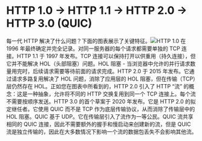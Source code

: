 # HTTP 1.0 -> HTTP 1.1 -> HTTP 2.0 -> HTTP 3.0 (QUIC)

每一代 HTTP 解决了什么问题？下面的图表展示了关键特征。![](images/http3.jpg)HTTP 1.0 在 1996 年最终确定并完全记录。对同一服务器的每个请求都需要单独的 TCP 连接。HTTP 1.1 于 1997 年发布。TCP 连接可以保持打开以供重用（持久连接），但它并不能解决 HOL（头部阻塞）问题。HOL 阻塞 - 当浏览器中允许的并行请求数量用完时，后续请求需要等待前面的请求完成。HTTP 2.0 于 2015 年发布。它通过请求多路复用解决了 HOL 问题，消除了应用层的 HOL 阻塞，但在传输（TCP）层仍然存在 HOL。正如您在图表中所看到的，HTTP 2.0 引入了 HTTP “流” 的概念：这是一种抽象，允许将不同的 HTTP 交换复用到同一个 TCP 连接上。每个流不需要按顺序发送。HTTP 3.0 的首个草案于 2020 年发布。它是 HTTP 2.0 的拟定继任者。它使用 QUIC 而不是 TCP 作为底层传输协议，从而消除了传输层中的 HOL 阻塞。QUIC 基于 UDP。它在传输层引入了流作为一等公民。QUIC 流共享相同的 QUIC 连接，因此不需要额外的握手和慢启动来创建新的流，但是 QUIC 流是独立传输的，因此在大多数情况下影响一个流的数据包丢失不会影响其他流。